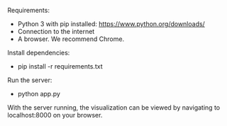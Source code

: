 Requirements:
 - Python 3 with pip installed: https://www.python.org/downloads/
 - Connection to the internet
 - A browser. We recommend Chrome.

Install dependencies:
 - pip install -r requirements.txt
 
Run the server:
 - python app.py
 
With the server running, the visualization can be viewed by navigating to localhost:8000 on your browser.
